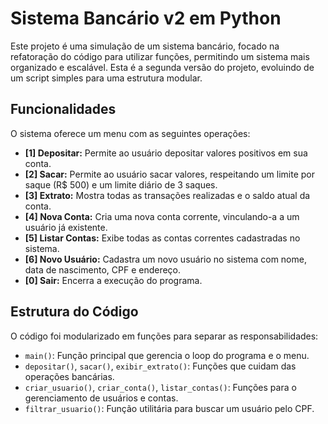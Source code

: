 # Sistema Bancário v2 em Python

Este projeto é uma simulação de um sistema bancário, focado na refatoração do código para utilizar funções, permitindo um sistema mais organizado e escalável. Esta é a segunda versão do projeto, evoluindo de um script simples para uma estrutura modular.

## Funcionalidades

O sistema oferece um menu com as seguintes operações:

* **[1] Depositar:** Permite ao usuário depositar valores positivos em sua conta.
* **[2] Sacar:** Permite ao usuário sacar valores, respeitando um limite por saque (R$ 500) e um limite diário de 3 saques.
* **[3] Extrato:** Mostra todas as transações realizadas e o saldo atual da conta.
* **[4] Nova Conta:** Cria uma nova conta corrente, vinculando-a a um usuário já existente.
* **[5] Listar Contas:** Exibe todas as contas correntes cadastradas no sistema.
* **[6] Novo Usuário:** Cadastra um novo usuário no sistema com nome, data de nascimento, CPF e endereço.
* **[0] Sair:** Encerra a execução do programa.

## Estrutura do Código

O código foi modularizado em funções para separar as responsabilidades:

- `main()`: Função principal que gerencia o loop do programa e o menu.
- `depositar()`, `sacar()`, `exibir_extrato()`: Funções que cuidam das operações bancárias.
- `criar_usuario()`, `criar_conta()`, `listar_contas()`: Funções para o gerenciamento de usuários e contas.
- `filtrar_usuario()`: Função utilitária para buscar um usuário pelo CPF.

